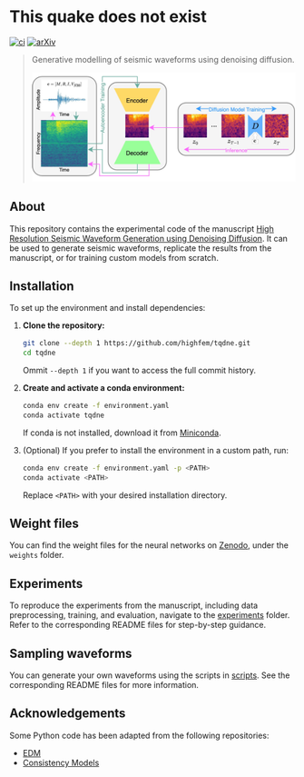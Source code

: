 # This quake does not exist

[![ci](https://github.com/highfem/tqdne/actions/workflows/ci.yml/badge.svg)](https://github.com/highfem/tqdne/actions/workflows/ci.yml)
[![arXiv](https://img.shields.io/badge/arXiv-2410.19343-b31b1b.svg)](https://arxiv.org/abs/2410.19343)

> Generative modelling of seismic waveforms using denoising diffusion.
> 
> ![Generative pipeline](pipeline.jpg)

## About

This repository contains the experimental code of the manuscript [High Resolution Seismic Waveform Generation using Denoising Diffusion](https://arxiv.org/abs/2410.19343).
It can be used to generate seismic waveforms, replicate the results from the manuscript, or for training custom models from scratch.

## Installation

To set up the environment and install dependencies:

1. **Clone the repository:**

   ```bash
   git clone --depth 1 https://github.com/highfem/tqdne.git
   cd tqdne
   ```

   Ommit `--depth 1` if you want to access the full commit history.

2. **Create and activate a conda environment:**

   ```bash
   conda env create -f environment.yaml
   conda activate tqdne
   ```

   If conda is not installed, download it from [Miniconda](https://docs.conda.io/en/latest/miniconda.html).

3. (Optional) If you prefer to install the environment in a custom path, run:

   ```bash
   conda env create -f environment.yaml -p <PATH>
   conda activate <PATH>
   ```

   Replace `<PATH>` with your desired installation directory.

## Weight files

You can find the weight files for the neural networks on [Zenodo](https://zenodo.org/records/13952381), under the `weights` folder.

## Experiments

To reproduce the experiments from the manuscript, including data preprocessing, training, and evaluation, navigate to the [experiments](./experiments) folder. Refer to the corresponding README files for step-by-step guidance.

## Sampling waveforms

You can generate your own waveforms using the scripts in [scripts](./scripts). See the corresponding README files for more information.

## Acknowledgements

Some Python code has been adapted from the following repositories:

- [EDM](https://github.com/NVlabs/edm)
- [Consistency Models](https://github.com/openai/consistency_models)
